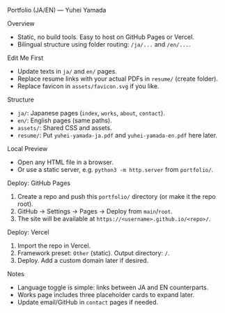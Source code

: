 Portfolio (JA/EN) — Yuhei Yamada

Overview
- Static, no build tools. Easy to host on GitHub Pages or Vercel.
- Bilingual structure using folder routing: `/ja/...` and `/en/...`.

Edit Me First
- Update texts in `ja/` and `en/` pages.
- Replace resume links with your actual PDFs in `resume/` (create folder).
- Replace favicon in `assets/favicon.svg` if you like.

Structure
- `ja/`: Japanese pages (`index`, `works`, `about`, `contact`).
- `en/`: English pages (same paths).
- `assets/`: Shared CSS and assets.
- `resume/`: Put `yuhei-yamada-ja.pdf` and `yuhei-yamada-en.pdf` here later.

Local Preview
- Open any HTML file in a browser.
- Or use a static server, e.g. `python3 -m http.server` from `portfolio/`.

Deploy: GitHub Pages
1) Create a repo and push this `portfolio/` directory (or make it the repo root).
2) GitHub → Settings → Pages → Deploy from `main`/`root`.
3) The site will be available at `https://<username>.github.io/<repo>/`.

Deploy: Vercel
1) Import the repo in Vercel.
2) Framework preset: `Other` (static). Output directory: `/`.
3) Deploy. Add a custom domain later if desired.

Notes
- Language toggle is simple: links between JA and EN counterparts.
- Works page includes three placeholder cards to expand later.
 - Update email/GitHub in `contact` pages if needed.
